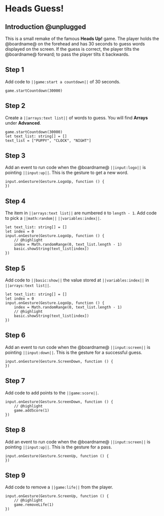 # Heads Guess!

## Introduction @unplugged

This is a small remake of the famous **Heads Up!** game. The player holds the @boardname@ on the forehead and has 30 seconds to guess words displayed on the screen.
If the guess is correct, the player tilts the @boardname@ forward; to pass the player tilts it backwards.

## Step 1

Add code to ``||game:start a countdown||`` of 30 seconds.

```blocks
game.startCountdown(30000)
```

## Step 2

Create a ``||arrays:text list||`` of words to guess. You will find **Arrays** under **Advanced**.

```blocks
game.startCountdown(30000)
let text_list: string[] = []
text_list = ["PUPPY", "CLOCK", "NIGHT"]
```

## Step 3

Add an event to run code when the @boardname@ ``||input:logo||`` is pointing ``||input:up||``.
This is the gesture to get a new word.

```blocks
input.onGesture(Gesture.LogoUp, function () {
})
```

## Step 4

The item in ``||arrays:text list||`` are numbered ``0`` to ``length - 1``. 
Add code to pick a ``||math:random||`` ``||variables:index||``.

```blocks
let text_list: string[] = []
let index = 0
input.onGesture(Gesture.LogoUp, function () {
    // @highlight
    index = Math.randomRange(0, text_list.length - 1)
    basic.showString(text_list[index])
})
```

## Step 5

Add code to ``||basic:show||`` the value stored at ``||variables:index||`` in  ``||arrays:text list||``.

```blocks
let text_list: string[] = []
let index = 0
input.onGesture(Gesture.LogoUp, function () {
    index = Math.randomRange(0, text_list.length - 1)
    // @highlight
    basic.showString(text_list[index])
})
```

## Step 6

Add an event to run code when the @boardname@ ``||input:screen||`` is pointing ``||input:down||``.
This is the gesture for a successful guess.

```blocks
input.onGesture(Gesture.ScreenDown, function () {
})
```

## Step 7

Add code to add points to the ``||game:score||``.

```blocks
input.onGesture(Gesture.ScreenDown, function () {
    // @highlight
    game.addScore(1)
})
```

## Step 8

Add an event to run code when the @boardname@ ``||input:screen||`` is pointing ``||input:up||``.
This is the gesture for a pass.

```blocks
input.onGesture(Gesture.ScreenUp, function () {
})
```

## Step 9

Add code to remove a ``||game:life||`` from the player.

```blocks
input.onGesture(Gesture.ScreenUp, function () {
    // @highlight
    game.removeLife(1)
})
```
